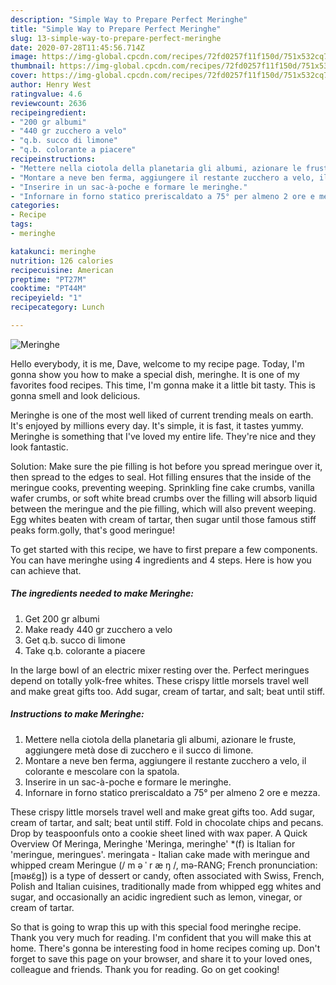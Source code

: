 ```yaml
---
description: "Simple Way to Prepare Perfect Meringhe"
title: "Simple Way to Prepare Perfect Meringhe"
slug: 13-simple-way-to-prepare-perfect-meringhe
date: 2020-07-28T11:45:56.714Z
image: https://img-global.cpcdn.com/recipes/72fd0257f11f150d/751x532cq70/meringhe-recipe-main-photo.jpg
thumbnail: https://img-global.cpcdn.com/recipes/72fd0257f11f150d/751x532cq70/meringhe-recipe-main-photo.jpg
cover: https://img-global.cpcdn.com/recipes/72fd0257f11f150d/751x532cq70/meringhe-recipe-main-photo.jpg
author: Henry West
ratingvalue: 4.6
reviewcount: 2636
recipeingredient:
- "200 gr albumi"
- "440 gr zucchero a velo"
- "q.b. succo di limone"
- "q.b. colorante a piacere"
recipeinstructions:
- "Mettere nella ciotola della planetaria gli albumi, azionare le fruste, aggiungere metà dose di zucchero e il succo di limone."
- "Montare a neve ben ferma, aggiungere il restante zucchero a velo, il colorante e mescolare con la spatola."
- "Inserire in un sac-à-poche e formare le meringhe."
- "Infornare in forno statico preriscaldato a 75° per almeno 2 ore e mezza."
categories:
- Recipe
tags:
- meringhe

katakunci: meringhe 
nutrition: 126 calories
recipecuisine: American
preptime: "PT27M"
cooktime: "PT44M"
recipeyield: "1"
recipecategory: Lunch

---
```



![Meringhe](https://img-global.cpcdn.com/recipes/72fd0257f11f150d/751x532cq70/meringhe-recipe-main-photo.jpg)

Hello everybody, it is me, Dave, welcome to my recipe page. Today, I'm gonna show you how to make a special dish, meringhe. It is one of my favorites food recipes. This time, I'm gonna make it a little bit tasty. This is gonna smell and look delicious.

Meringhe is one of the most well liked of current trending meals on earth. It's enjoyed by millions every day. It's simple, it is fast, it tastes yummy. Meringhe is something that I've loved my entire life. They're nice and they look fantastic.

Solution: Make sure the pie filling is hot before you spread meringue over it, then spread to the edges to seal. Hot filling ensures that the inside of the meringue cooks, preventing weeping. Sprinkling fine cake crumbs, vanilla wafer crumbs, or soft white bread crumbs over the filling will absorb liquid between the meringue and the pie filling, which will also prevent weeping. Egg whites beaten with cream of tartar, then sugar until those famous stiff peaks form.golly, that&#39;s good meringue!


To get started with this recipe, we have to first prepare a few components. You can have meringhe using 4 ingredients and 4 steps. Here is how you can achieve that.

<!--inarticleads1-->

##### The ingredients needed to make Meringhe:

1. Get 200 gr albumi
1. Make ready 440 gr zucchero a velo
1. Get q.b. succo di limone
1. Take q.b. colorante a piacere


In the large bowl of an electric mixer resting over the. Perfect meringues depend on totally yolk-free whites. These crispy little morsels travel well and make great gifts too. Add sugar, cream of tartar, and salt; beat until stiff. 

<!--inarticleads2-->

##### Instructions to make Meringhe:

1. Mettere nella ciotola della planetaria gli albumi, azionare le fruste, aggiungere metà dose di zucchero e il succo di limone.
1. Montare a neve ben ferma, aggiungere il restante zucchero a velo, il colorante e mescolare con la spatola.
1. Inserire in un sac-à-poche e formare le meringhe.
1. Infornare in forno statico preriscaldato a 75° per almeno 2 ore e mezza.


These crispy little morsels travel well and make great gifts too. Add sugar, cream of tartar, and salt; beat until stiff. Fold in chocolate chips and pecans. Drop by teaspoonfuls onto a cookie sheet lined with wax paper. A Quick Overview Of Meringa, Meringhe &#39;Meringa, meringhe&#39; *(f) is Italian for &#39;meringue, meringues&#39;. meringata - Italian cake made with meringue and whipped cream Meringue (/ m ə ˈ r æ ŋ /, mə-RANG; French pronunciation: [məʁɛ̃ɡ]) is a type of dessert or candy, often associated with Swiss, French, Polish and Italian cuisines, traditionally made from whipped egg whites and sugar, and occasionally an acidic ingredient such as lemon, vinegar, or cream of tartar. 

So that is going to wrap this up with this special food meringhe recipe. Thank you very much for reading. I'm confident that you will make this at home. There's gonna be interesting food in home recipes coming up. Don't forget to save this page on your browser, and share it to your loved ones, colleague and friends. Thank you for reading. Go on get cooking!
